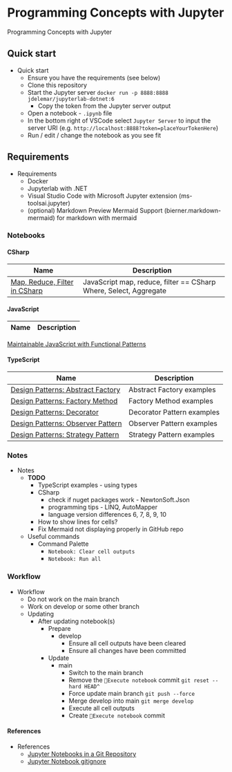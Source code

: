 # Programming Concepts with Jupyter

Programming Concepts with Jupyter

## Quick start

- Quick start
  - Ensure you have the requirements (see below)
  - Clone this repository
  - Start the Jupyter server `docker run -p 8888:8888 jdelemar/jupyterlab-dotnet:6`
    - Copy the token from the Jupyter server output
  - Open a notebook - `.ipynb` file
  - In the bottom right of VSCode select `Jupyter Server` to input the server URI (e.g. `http://localhost:8888?token=placeYourTokenHere`)
  - Run / edit / change the notebook as you see fit

## Requirements

- Requirements
  - Docker
  - Jupyterlab with .NET
  - Visual Studio Code with Microsoft Jupyter extension (ms-toolsai.jupyter)
  - (optional) Markdown Preview Mermaid Support (bierner.markdown-mermaid) for markdown with mermaid

### Notebooks

#### CSharp

Name | Description
---|---
[Map, Reduce, Filter in CSharp](https://github.com/JDelemar/programming-concepts-jupyter/blob/main/CSharp/Filter%2C%20map%2C%20reduce%20-%20Where%2C%20Select%2C%20Aggregate.ipynb) | JavaScript map, reduce, filter == CSharp Where, Select, Aggregate

#### JavaScript

Name | Description
---|---
[Maintainable JavaScript with Functional Patterns](https://github.com/JDelemar/programming-concepts-jupyter/blob/main/JavaScript/Maintainable%20JavaScript%20with%20Functional%20Patterns.ipynb)

#### TypeScript

Name | Description
---|---
[Design Patterns: Abstract Factory](https://github.com/JDelemar/programming-concepts-jupyter/blob/main/TypeScript/Design%20Patterns/Creational/Abstract%20Factory.ipynb) | Abstract Factory examples
[Design Patterns: Factory Method](https://github.com/JDelemar/programming-concepts-jupyter/blob/main/TypeScript/Design%20Patterns/Creational/Factory%20Method.ipynb) | Factory Method examples
[Design Patterns: Decorator](https://github.com/JDelemar/programming-concepts-jupyter/blob/main/TypeScript/Design%20Patterns/Structural/Decorator.ipynb) | Decorator Pattern examples
[Design Patterns: Observer Pattern](https://github.com/JDelemar/programming-concepts-jupyter/blob/main/TypeScript/Design%20Patterns/Behavioral/Observer.ipynb) | Observer Pattern examples
[Design Patterns: Strategy Pattern](https://github.com/JDelemar/programming-concepts-jupyter/blob/main/TypeScript/Design%20Patterns/Behavioral/Strategy.ipynb) | Strategy Pattern examples

### Notes

- Notes
  - **TODO**
    - TypeScript examples - using types
    - CSharp
      - check if nuget packages work - NewtonSoft.Json
      - programming tips - LINQ, AutoMapper
      - language version differences 6, 7, 8, 9, 10
    - How to show lines for cells?
    - Fix Mermaid not displaying properly in GitHub repo
  - Useful commands
    - Command Palette
      - `Notebook: Clear cell outputs`
      - `Notebook: Run all`

### Workflow

- Workflow
  - Do not work on the main branch
  - Work on develop or some other branch
  - Updating
    - After updating notebook(s)
      - Prepare
        - develop
          - Ensure all cell outputs have been cleared
          - Ensure all changes have been committed
      - Update
        - main
          - Switch to the main branch
          - Remove the `🎨Execute notebook` commit `git reset --hard HEAD^`
          - Force update main branch `git push --force`
          - Merge develop into main `git merge develop`
          - Execute all cell outputs
          - Create `🎨Execute notebook` commit

#### References

- References
  - [Jupyter Notebooks in a Git Repository](https://mg.readthedocs.io/git-jupyter.html)
  - [Jupyter Notebook gitignore](https://github.com/jupyter/notebook/blob/main/.gitignore)
